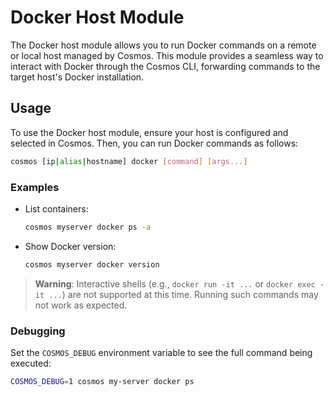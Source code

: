 # Docker Host Module

The Docker host module allows you to run Docker commands on a remote or local host managed by Cosmos. This module provides a seamless way to interact with Docker through the Cosmos CLI, forwarding commands to the target host's Docker installation.

## Usage

To use the Docker host module, ensure your host is configured and selected in Cosmos. Then, you can run Docker commands as follows:

```sh
cosmos [ip|alias|hostname] docker [command] [args...]
```

### Examples

- List containers:
  ```sh
  cosmos myserver docker ps -a
  ```
- Show Docker version:
  ```sh
  cosmos myserver docker version
  ```

> **Warning**: Interactive shells (e.g., `docker run -it ...` or `docker exec -it ...`) are not supported at this time. Running such commands may not work as expected.

### Debugging

Set the `COSMOS_DEBUG` environment variable to see the full command being executed:

```sh
COSMOS_DEBUG=1 cosmos my-server docker ps
```
